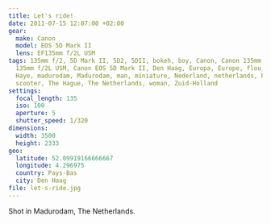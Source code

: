 ```yaml
---
title: Let's ride!
date: 2011-07-15 12:07:00 +02:00
gear:
  make: Canon
  model: EOS 5D Mark II
  lens: EF135mm f/2L USM
tags: 135mm f/2, 5D Mark II, 5D2, 5DII, bokeh, boy, Canon, Canon 135mm, Canon EF
  135mm f/2L USM, Canon EOS 5D Mark II, Den Haag, Europa, Europe, flou, girl, La
  Haye, madurodam, Madurodam, man, miniature, Nederland, netherlands, Pays-Bas,
  scooter, The Hague, The Netherlands, woman, Zuid-Holland
settings:
  focal_length: 135
  iso: 100
  aperture: 5
  shutter_speed: 1/320
dimensions:
  width: 3500
  height: 2333
geo:
  latitude: 52.09919166666667
  longitude: 4.296975
  country: Pays-Bas
  city: Den Haag
file: let-s-ride.jpg
---
```


Shot in Madurodam, The Netherlands.
